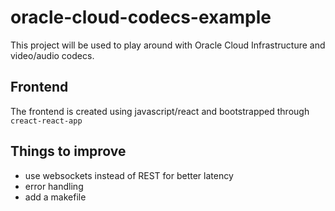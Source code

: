 # oracle-cloud-codecs-example
This project will be used to play around with Oracle Cloud Infrastructure and video/audio codecs. 

## Frontend
The frontend is created using javascript/react and bootstrapped through `creact-react-app`


## Things to improve
- use websockets instead of REST for better latency
- error handling
- add a makefile